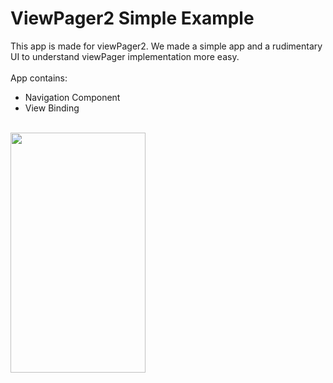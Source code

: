 # ViewPager2 Simple Example
This app is made for viewPager2. We made a simple app and a rudimentary UI to understand viewPager implementation more easy.
<br/>
<br/>App contains:<br/>
* Navigation Component<br/>
* View Binding<br/>
<br/>
<img src="https://user-images.githubusercontent.com/35576161/224482833-9cb26ab9-6be8-4bf7-ad57-72b8326df0ce.gif" width="216" height="384"/>
